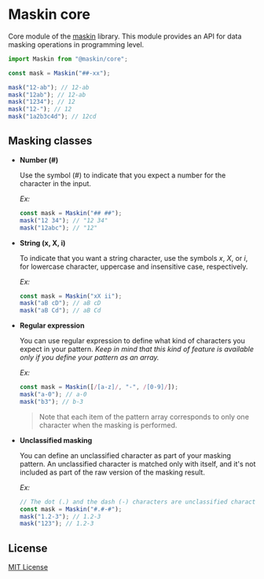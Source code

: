 # Maskin core

Core module of the [maskin](https://github.com/imbrn/maskin) library.
This module provides an API for data masking operations in programming level.

```javascript
import Maskin from "@maskin/core";

const mask = Maskin("##-xx");

mask("12-ab"); // 12-ab
mask("12ab"); // 12-ab
mask("1234"); // 12
mask("12-"); // 12
mask("1a2b3c4d"); // 12cd
```

## Masking classes

- **Number (#)**

  Use the symbol (#) to indicate that you expect a number for the character in
  the input.

  _Ex:_

  ```javascript
  const mask = Maskin("## ##");
  mask("12 34"); // "12 34"
  mask("12abc"); // "12"
  ```

- **String (x, X, i)**

  To indicate that you want a string character, use the symbols _x_, _X_, or
  _i_, for lowercase character, uppercase and insensitive case, respectively.

  _Ex:_

  ```javascript
  const mask = Maskin("xX ii");
  mask("aB cD"); // aB cD
  mask("aB Cd"); // aB Cd
  ```

- **Regular expression**

  You can use regular expression to define what kind of characters you expect in
  your pattern. _Keep in mind that this kind of feature is available only if you
  define your pattern as an array._

  _Ex:_

  ```javascript
  const mask = Maskin([/[a-z]/, "-", /[0-9]/]);
  mask("a-0"); // a-0
  mask("b3"); // b-3
  ```

  > Note that each item of the pattern array corresponds to only one character
  > when the masking is performed.

- **Unclassified masking**

  You can define an unclassified character as part of your masking pattern. An
  unclassified character is matched only with itself, and it's not included as
  part of the raw version of the masking result.

  _Ex:_

  ```javascript
  // The dot (.) and the dash (-) characters are unclassified characters.
  const mask = Maskin("#.#-#");
  mask("1.2-3"); // 1.2-3
  mask("123"); // 1.2-3
  ```

## License

[MIT License](https://opensource.org/licenses/MIT)
